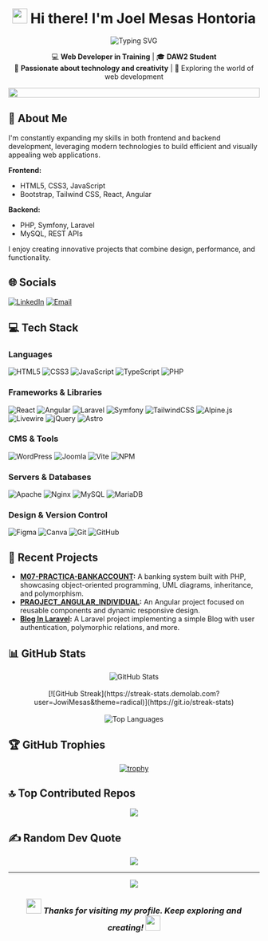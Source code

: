 <div align="center">
  
  # <img src="https://media.giphy.com/media/hvRJCLFzcasrR4ia7z/giphy.gif" width="30px"> Hi there! I'm **Joel Mesas Hontoria**

  ![Typing SVG](https://readme-typing-svg.herokuapp.com?font=Fira+Code&pause=1000&color=F78D1E&center=true&vCenter=true&random=false&width=435&lines=Web+Developer+in+Training;DAW2+Student;Passionate+about+Web+Technologies;Creating+innovative+solutions)
  
  💻 **Web Developer in Training** | 🎓 **DAW2 Student**  
  🌟 **Passionate about technology and creativity** | 🎯 Exploring the world of web development
  
  <img src="https://i.imgur.com/dBaSKWF.gif" height="20" width="100%">
</div>

## 💫 About Me
I'm constantly expanding my skills in both frontend and backend development, leveraging modern technologies to build efficient and visually appealing web applications.

**Frontend:**
- HTML5, CSS3, JavaScript
- Bootstrap, Tailwind CSS, React, Angular

**Backend:**
- PHP, Symfony, Laravel
- MySQL, REST APIs

I enjoy creating innovative projects that combine design, performance, and functionality.

## 🌐 Socials
[![LinkedIn](https://img.shields.io/badge/LinkedIn-%230077B5.svg?logo=linkedin&logoColor=white)](https://linkedin.com/in/joel-mesas) 
[![Email](https://img.shields.io/badge/Email-D14836?logo=gmail&logoColor=white)](mailto:joelmesash@gmail.com)

## 💻 Tech Stack

### Languages
![HTML5](https://img.shields.io/badge/html5-%23E34F26.svg?style=for-the-badge&logo=html5&logoColor=white)
![CSS3](https://img.shields.io/badge/css3-%231572B6.svg?style=for-the-badge&logo=css3&logoColor=white)
![JavaScript](https://img.shields.io/badge/javascript-%23323330.svg?style=for-the-badge&logo=javascript&logoColor=%23F7DF1E)
![TypeScript](https://img.shields.io/badge/typescript-%23007ACC.svg?style=for-the-badge&logo=typescript&logoColor=white)
![PHP](https://img.shields.io/badge/php-%23777BB4.svg?style=for-the-badge&logo=php&logoColor=white)

### Frameworks & Libraries
![React](https://img.shields.io/badge/react-%2320232a.svg?style=for-the-badge&logo=react&logoColor=%2361DAFB)
![Angular](https://img.shields.io/badge/angular-%23DD0031.svg?style=for-the-badge&logo=angular&logoColor=white)
![Laravel](https://img.shields.io/badge/laravel-%23FF2D20.svg?style=for-the-badge&logo=laravel&logoColor=white)
![Symfony](https://img.shields.io/badge/symfony-%23000000.svg?style=for-the-badge&logo=symfony&logoColor=white)
![TailwindCSS](https://img.shields.io/badge/tailwindcss-%2338B2AC.svg?style=for-the-badge&logo=tailwind-css&logoColor=white)
![Alpine.js](https://img.shields.io/badge/alpinejs-white.svg?style=for-the-badge&logo=alpinedotjs&logoColor=%238BC0D0)
![Livewire](https://img.shields.io/badge/livewire-%234e56a6.svg?style=for-the-badge&logo=livewire&logoColor=white)
![jQuery](https://img.shields.io/badge/jquery-%230769AD.svg?style=for-the-badge&logo=jquery&logoColor=white)
![Astro](https://img.shields.io/badge/astro-%232C2052.svg?style=for-the-badge&logo=astro&logoColor=white)

### CMS & Tools
![WordPress](https://img.shields.io/badge/WordPress-%23117AC9.svg?style=for-the-badge&logo=WordPress&logoColor=white)
![Joomla](https://img.shields.io/badge/joomla-%235091CD.svg?style=for-the-badge&logo=joomla&logoColor=white)
![Vite](https://img.shields.io/badge/vite-%23646CFF.svg?style=for-the-badge&logo=vite&logoColor=white)
![NPM](https://img.shields.io/badge/NPM-%23CB3837.svg?style=for-the-badge&logo=npm&logoColor=white)

### Servers & Databases
![Apache](https://img.shields.io/badge/apache-%23D42029.svg?style=for-the-badge&logo=apache&logoColor=white)
![Nginx](https://img.shields.io/badge/nginx-%23009639.svg?style=for-the-badge&logo=nginx&logoColor=white)
![MySQL](https://img.shields.io/badge/mysql-4479A1.svg?style=for-the-badge&logo=mysql&logoColor=white)
![MariaDB](https://img.shields.io/badge/MariaDB-003545?style=for-the-badge&logo=mariadb&logoColor=white)

### Design & Version Control
![Figma](https://img.shields.io/badge/figma-%23F24E1E.svg?style=for-the-badge&logo=figma&logoColor=white)
![Canva](https://img.shields.io/badge/Canva-%2300C4CC.svg?style=for-the-badge&logo=Canva&logoColor=white)
![Git](https://img.shields.io/badge/git-%23F05033.svg?style=for-the-badge&logo=git&logoColor=white)
![GitHub](https://img.shields.io/badge/github-%23121011.svg?style=for-the-badge&logo=github&logoColor=white)

## 🚀 Recent Projects
- **[M07-PRACTICA-BANKACCOUNT](https://github.com/JowiMesas/M07-PRACTICA-BANKACCOUNT):** A banking system built with PHP, showcasing object-oriented programming, UML diagrams, inheritance, and polymorphism.
- **[PRAOJECT_ANGULAR_INDIVIDUAL](https://github.com/JowiMesas/PRAOJECT_ANGULAR_INDIVIDUAL):** An Angular project focused on reusable components and dynamic responsive design.
- **[Blog In Laravel](https://github.com/JowiMesas/pruebablog-joel):** A Laravel project implementing a simple Blog with user authentication, polymorphic relations, and more.

## 📊 GitHub Stats

<div align="center">
  <img src="https://github-readme-stats.vercel.app/api?username=JowiMesas&theme=radical&hide_border=false&include_all_commits=false&count_private=false" alt="GitHub Stats" />
  <br/><br/>
  <!-- Usando una sintaxis más confiable para el widget de streak --> 
  [![GitHub Streak](https://streak-stats.demolab.com?user=JowiMesas&theme=radical)](https://git.io/streak-stats)
  <br/><br/>
  <img src="https://github-readme-stats.vercel.app/api/top-langs/?username=JowiMesas&theme=radical&hide_border=false&include_all_commits=false&count_private=false&layout=compact" alt="Top Languages" />
</div>

## 🏆 GitHub Trophies
<div align="center">
  
  [![trophy](https://github-profile-trophy.vercel.app/?username=JowiMesas&theme=radical&row=2&column=4)](https://github.com/ryo-ma/github-profile-trophy)
</div>

## 🔝 Top Contributed Repos
<div align="center">
  
  ![](https://github-contributor-stats.vercel.app/api?username=JowiMesas&limit=5&theme=radical&combine_all_yearly_contributions=true)
</div>

## ✍️ Random Dev Quote
<div align="center">
  
  ![](https://quotes-github-readme.vercel.app/api?type=horizontal&theme=radical)
</div>

---

<div align="center">
  
  <img src="https://raw.githubusercontent.com/Trilokia/Trilokia/379277808c61ef204768a61bbc5d25bc7798ccf1/bottom_header.svg" />
  
  ### <img src="https://media.giphy.com/media/WUlplcMpOCEmTGBtBW/giphy.gif" width="30"> *Thanks for visiting my profile. Keep exploring and creating!* <img src="https://media.giphy.com/media/LmNwrBhejkK9EFP504/giphy.gif" width="30">
</div>
